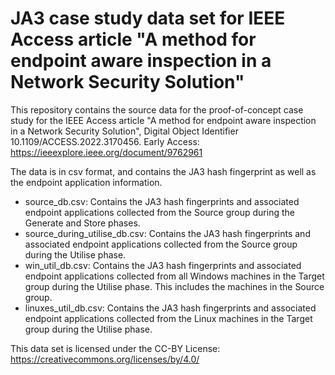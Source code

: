 # JA3 case study data set for IEEE Access article "A method for endpoint aware inspection in a Network Security Solution"

This repository contains the source data for the proof-of-concept case study for the IEEE Access article "A method for endpoint aware inspection in a Network Security Solution", Digital Object Identifier 10.1109/ACCESS.2022.3170456. Early Access: https://ieeexplore.ieee.org/document/9762961

The data is in csv format, and contains the JA3 hash fingerprint as well as the endpoint application information.
* source_db.csv: Contains the JA3 hash fingerprints and associated endpoint applications collected from the Source group during the Generate and Store phases.
* source_during_utilise_db.csv: Contains the JA3 hash fingerprints and associated endpoint applications collected from the Source group during the Utilise phase.
* win_util_db.csv: Contains the JA3 hash fingerprints and associated endpoint applications collected from all Windows machines in the Target group during the Utilise phase. This includes the machines in the Source group.
* linuxes_util_db.csv: Contains the JA3 hash fingerprints and associated endpoint applications collected from the Linux machines in the Target group during the Utilise phase.

This data set is licensed under the CC-BY License: https://creativecommons.org/licenses/by/4.0/
